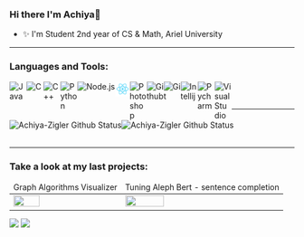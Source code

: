 ### Hi there I'm Achiya👋

- ✨ I'm Student 2nd year of CS & Math, Ariel University 

---

### Languages and Tools:
<img align="left" alt= "Java" width="30px" src="https://i.ibb.co/64kLmDp/java.png" />
<img align="left" alt= "C" width="30px" src="https://i.ibb.co/5M1TdDD/c.png" />
<img align="left" alt= "C++" width="30px" src="https://i.ibb.co/jhv07kx/c.png" />
<img align="left" alt= "Python" width="30px" src="https://i.ibb.co/V33DMrQ/python.png" />
<img align="left" alt= "Node.js" height="30px" src="https://i.ibb.co/ZVGGFfz/nodejs.png" />
<img align="left" alt="React" width="26px" src="https://raw.githubusercontent.com/github/explore/80688e429a7d4ef2fca1e82350fe8e3517d3494d/topics/react/react.png" />
<img align="left" alt= "Photoshop" width="30px" src="https://i.ibb.co/f8X8b0C/photoshop.png" />
<img align="left" alt= "Github" width="30px" src="https://i.ibb.co/4W3kdkp/GitHub.png" />
<img align="left" alt= "Git" width="30px" src="https://i.ibb.co/0FNQXMy/git.png" />
<img align="left" alt= "Intellij" width="30px" src="https://i.ibb.co/rMJzrfk/Intelli-JIDEA.png" />
<img align="left" alt= "Pycharm" width="30px" src="https://i.ibb.co/SdBmZC2/pycharm.jpg" />
<img align="left" alt= "Visual Studio" width="30px" src="https://i.ibb.co/n7vwtsc/vs.png" />

<br />
<br />

---
<div display='inline-block'>
<img align="left" alt="Achiya-Zigler Github Status" src="https://github-readme-stats.vercel.app/api?username=achiyazigi&show_icons=true&theme=onedark" />

<img  alt="Achiya-Zigler Github Status" src="https://github-readme-stats.vercel.app/api/top-langs/?username=achiyazigi&layout=compact&theme=onedark" />
<br />
<br />
  
</div>


---

<div display='inline-block'>
  <h3>Take a look at my last projects:</h3>
  <table>
    <thead align='center'>
      <tr>
        <td>Graph Algorithms Visualizer</td>
        <td>Tuning Aleph Bert - sentence completion</td>
      </tr>
    </thead>
    <tbody>
      <tr>
        <td>
          <a href='https://github.com/achiyazigi/Admonds-Algorithm.git'><img src='https://imgur.com/dg3BDwQ.gif' style="width: 50%; height: 50%"></a>
        </td>
        <td>
          <a href="https://github.com/achiyazigi/BERT.git"><img src="https://imgur.com/D5PWCUw.gif" style="width: 50%; height: 50%"></img></a>
        </td>
      </tr>
    </tbody>
  </table>
</div>

![](https://komarev.com/ghpvc/?username=achiyazigi&style=flat-square)
![](https://hit.yhype.me/github/profile?user_id=46644036)
